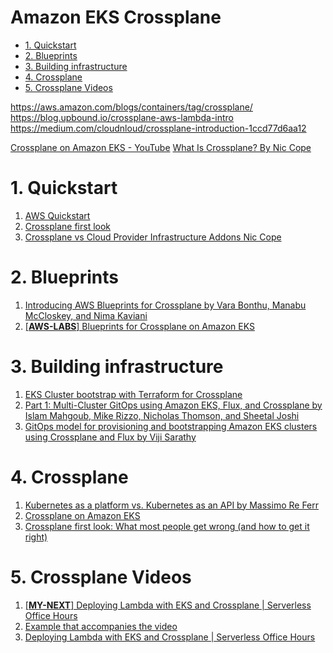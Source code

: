 <h1>Amazon EKS Crossplane</h1>

<!-- TOC -->

- [1. Quickstart](#1-quickstart)
- [2. Blueprints](#2-blueprints)
- [3. Building infrastructure](#3-building-infrastructure)
- [4. Crossplane](#4-crossplane)
- [5. Crossplane Videos](#5-crossplane-videos)

<!-- /TOC -->

https://aws.amazon.com/blogs/containers/tag/crossplane/
https://blog.upbound.io/crossplane-aws-lambda-intro
https://medium.com/cloudnloud/crossplane-introduction-1ccd77d6aa12

[Crossplane on Amazon EKS - YouTube](https://www.youtube.com/watch?v=aWRWKnniqeM)
[What Is Crossplane? By Nic Cope](https://learning.oreilly.com/library/view/what-is-crossplane/9781098146306/)

# 1. Quickstart

1. [AWS Quickstart](https://docs.crossplane.io/master/getting-started/provider-aws/)
2. [Crossplane first look](https://blog.upbound.io/crossplane-first-look)
3. [Crossplane vs Cloud Provider Infrastructure Addons Nic Cope](https://blog.crossplane.io/crossplane-vs-cloud-infrastructure-addons/)

# 2. Blueprints

1. [Introducing AWS Blueprints for Crossplane by Vara Bonthu, Manabu McCloskey, and Nima Kaviani](https://aws.amazon.com/blogs/opensource/introducing-aws-blueprints-for-crossplane/)
2. [[**AWS-LABS**] Blueprints for Crossplane on Amazon EKS](https://github.com/awslabs/crossplane-on-eks)

# 3. Building infrastructure

1. [EKS Cluster bootstrap with Terraform for Crossplane](https://github.com/awslabs/crossplane-on-eks/blob/main/bootstrap/terraform/README.md)
2. [Part 1: Multi-Cluster GitOps using Amazon EKS, Flux, and Crossplane by Islam Mahgoub, Mike Rizzo, Nicholas Thomson, and Sheetal Joshi](https://aws.amazon.com/blogs/containers/part-1-build-multi-cluster-gitops-using-amazon-eks-flux-cd-and-crossplane/)
3. [GitOps model for provisioning and bootstrapping Amazon EKS clusters using Crossplane and Flux by Viji Sarathy](https://aws.amazon.com/blogs/containers/gitops-model-for-provisioning-and-bootstrapping-amazon-eks-clusters-using-crossplane-and-flux/)

# 4. Crossplane

1. [Kubernetes as a platform vs. Kubernetes as an API by Massimo Re Ferr](https://aws.amazon.com/blogs/containers/kubernetes-as-a-platform-vs-kubernetes-as-an-api-2/)
2. [Crossplane on Amazon EKS](https://www.youtube.com/watch?v=aWRWKnniqeM)
3. [Crossplane first look: What most people get wrong (and how to get it right)](https://blog.upbound.io/crossplane-first-look)

# 5. Crossplane Videos

1. [[**MY-NEXT**] Deploying Lambda with EKS and Crossplane | Serverless Office Hours](https://www.youtube.com/watch?v=8CdyxX7eGkA)
2. [Example that accompanies the video](https://github.com/awslabs/crossplane-on-eks/blob/main/examples/upbound-aws-provider/composite-resources/serverless-examples/sqs-lambda-s3/README.md)
1. [Deploying Lambda with EKS and Crossplane | Serverless Office Hours](https://www.youtube.com/watch?v=8CdyxX7eGkA)
